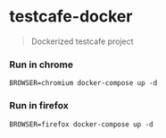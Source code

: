 # testcafe-docker

> Dockerized testcafe project

### Run in chrome

`BROWSER=chromium docker-compose up -d`

### Run in firefox

`BROWSER=firefox docker-compose up -d`
